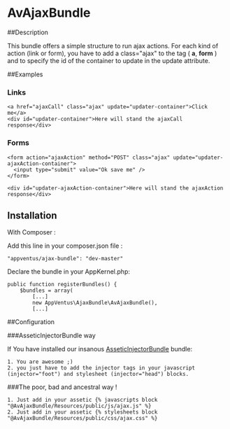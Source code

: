 AvAjaxBundle
============

##Description

This bundle offers a simple structure to run ajax actions.
For each kind of action (link or form), you have to add a class="ajax" to the tag ( **a**, **form** ) and to specify the id of the container to update in the update attribute.

##Examples 

### Links

    <a href="ajaxCall" class="ajax" update="updater-container">Click me</a>
    <div id="updater-container">Here will stand the ajaxCall response</div>

### Forms

    <form action="ajaxAction" method="POST" class="ajax" update="updater-ajaxAction-container">
      <input type="submit" value="Ok save me" />
    </form>

    <div id="updater-ajaxAction-container">Here will stand the ajaxAction response</div>

## Installation

With Composer :


Add this line in your composer.json file :

    "appventus/ajax-bundle": "dev-master"

Declare the bundle in your AppKernel.php:

    public function registerBundles() {
        $bundles = array(
            [...]
            new AppVentus\AjaxBundle\AvAjaxBundle(),
            [...]

##Configuration

###AsseticInjectorBundle way

If You have installed our insanous [AsseticInjectorBundle](https://github.com/AppVentus/AsseticInjectorBundle/edit/master/README.md) bundle:

    1. You are awesome ;)
    2. you just have to add the injector tags in your javascript (injector="foot") and stylesheet (injector="head") blocks.

###The poor, bad and ancestral way !

    1. Just add in your assetic {% javascripts block "@AvAjaxBundle/Resources/public/js/ajax.js" %}
    2. Just add in your assetic {% stylesheets block "@AvAjaxBundle/Resources/public/css/ajax.css" %}
    


 
 
 
 
